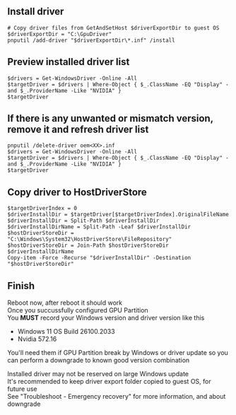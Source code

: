 ## Install driver
```
# Copy driver files from GetAndSetHost $driverExportDir to guest OS
$driverExportDir = "C:\GpuDriver"
pnputil /add-driver "$driverExportDir\*.inf" /install
```

## Preview installed driver list
```
$drivers = Get-WindowsDriver -Online -All
$targetDriver = $drivers | Where-Object { $_.ClassName -EQ "Display" -and $_.ProviderName -Like "NVIDIA" }
$targetDriver
```

## If there is any unwanted or mismatch version, remove it and refresh driver list
```
pnputil /delete-driver oem<XX>.inf
$drivers = Get-WindowsDriver -Online -All
$targetDriver = $drivers | Where-Object { $_.ClassName -EQ "Display" -and $_.ProviderName -Like "NVIDIA" }
$targetDriver
```

## Copy driver to HostDriverStore
```
$targetDriverIndex = 0
$driverInstallDir = $targetDriver[$targetDriverIndex].OriginalFileName
$driverInstallDir = Split-Path $driverInstallDir
$driverInstallDirName = Split-Path -Leaf $driverInstallDir
$hostDriverStoreDir = "C:\Windows\System32\HostDriverStore\FileRepository"
$hostDriverStoreDir = Join-Path $hostDriverStoreDir $driverInstallDirName
Copy-item -Force -Recurse "$driverInstallDir" -Destination "$hostDriverStoreDir"
```

## Finish
Reboot now, after reboot it should work  
Once you succussfully configured GPU Partition  
You **MUST** record your Windows version and driver version like this
- Windows 11 OS Build 26100.2033
- Nvidia 572.16

You'll need them if GPU Partition break by Windows or driver update so you can perform a downgrade to known good version combination

Installed driver may not be reserved on large Windows update  
It's recommended to keep driver export folder copied to guest OS, for future use  
See "Troubleshoot - Emergency recovery" for more information, and about downgrade
